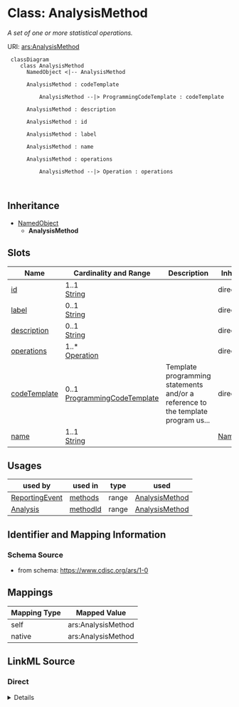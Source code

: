 # Class: AnalysisMethod


_A set of one or more statistical operations._





URI: [ars:AnalysisMethod](https://www.cdisc.org/ars/1-0AnalysisMethod)



```mermaid
 classDiagram
    class AnalysisMethod
      NamedObject <|-- AnalysisMethod
      
      AnalysisMethod : codeTemplate
        
          AnalysisMethod --|> ProgrammingCodeTemplate : codeTemplate
        
      AnalysisMethod : description
        
      AnalysisMethod : id
        
      AnalysisMethod : label
        
      AnalysisMethod : name
        
      AnalysisMethod : operations
        
          AnalysisMethod --|> Operation : operations
        
      
```





## Inheritance
* [NamedObject](NamedObject.md)
    * **AnalysisMethod**



## Slots

| Name | Cardinality and Range | Description | Inheritance |
| ---  | --- | --- | --- |
| [id](id.md) | 1..1 <br/> [String](String.md) |  | direct |
| [label](label.md) | 0..1 <br/> [String](String.md) |  | direct |
| [description](description.md) | 0..1 <br/> [String](String.md) |  | direct |
| [operations](operations.md) | 1..* <br/> [Operation](Operation.md) |  | direct |
| [codeTemplate](codeTemplate.md) | 0..1 <br/> [ProgrammingCodeTemplate](ProgrammingCodeTemplate.md) | Template programming statements and/or a reference to the template program us... | direct |
| [name](name.md) | 1..1 <br/> [String](String.md) |  | [NamedObject](NamedObject.md) |





## Usages

| used by | used in | type | used |
| ---  | --- | --- | --- |
| [ReportingEvent](ReportingEvent.md) | [methods](methods.md) | range | [AnalysisMethod](AnalysisMethod.md) |
| [Analysis](Analysis.md) | [methodId](methodId.md) | range | [AnalysisMethod](AnalysisMethod.md) |






## Identifier and Mapping Information







### Schema Source


* from schema: https://www.cdisc.org/ars/1-0





## Mappings

| Mapping Type | Mapped Value |
| ---  | ---  |
| self | ars:AnalysisMethod |
| native | ars:AnalysisMethod |





## LinkML Source

<!-- TODO: investigate https://stackoverflow.com/questions/37606292/how-to-create-tabbed-code-blocks-in-mkdocs-or-sphinx -->

### Direct

<details>
```yaml
name: AnalysisMethod
description: A set of one or more statistical operations.
from_schema: https://www.cdisc.org/ars/1-0
rank: 1000
is_a: NamedObject
slots:
- id
- label
- description
- operations
- codeTemplate

```
</details>

### Induced

<details>
```yaml
name: AnalysisMethod
description: A set of one or more statistical operations.
from_schema: https://www.cdisc.org/ars/1-0
rank: 1000
is_a: NamedObject
attributes:
  id:
    name: id
    from_schema: https://www.cdisc.org/ars/1-0
    rank: 1000
    identifier: true
    alias: id
    owner: AnalysisMethod
    domain_of:
    - AnalysisCategorization
    - AnalysisCategory
    - Analysis
    - AnalysisMethod
    - Operation
    - ReferencedOperationRelationship
    - Output
    - OutputDisplay
    - DisplaySubSection
    - AnalysisSet
    - GroupingFactor
    - Group
    - DataSubset
    - ReferenceDocument
    - SponsorTerm
    range: string
    required: true
  label:
    name: label
    from_schema: https://www.cdisc.org/ars/1-0
    rank: 1000
    alias: label
    owner: AnalysisMethod
    domain_of:
    - AnalysisCategorization
    - AnalysisCategory
    - AnalysisMethod
    - Operation
    - AnalysisSet
    - GroupingFactor
    - Group
    - DataSubset
    - PageRef
    range: string
  description:
    name: description
    from_schema: https://www.cdisc.org/ars/1-0
    rank: 1000
    alias: description
    owner: AnalysisMethod
    domain_of:
    - Analysis
    - AnalysisMethod
    - ReferencedOperationRelationship
    - CodeParameter
    - SponsorTerm
    range: string
  operations:
    name: operations
    from_schema: https://www.cdisc.org/ars/1-0
    rank: 1000
    multivalued: true
    alias: operations
    owner: AnalysisMethod
    domain_of:
    - AnalysisMethod
    range: Operation
    required: true
    inlined: true
    inlined_as_list: true
  codeTemplate:
    name: codeTemplate
    description: Template programming statements and/or a reference to the template
      program used to perform the specific analysis.
    from_schema: https://www.cdisc.org/ars/1-0
    rank: 1000
    alias: codeTemplate
    owner: AnalysisMethod
    domain_of:
    - AnalysisMethod
    range: ProgrammingCodeTemplate
  name:
    name: name
    from_schema: https://www.cdisc.org/ars/1-0
    rank: 1000
    alias: name
    owner: AnalysisMethod
    domain_of:
    - NamedObject
    range: string
    required: true

```
</details>